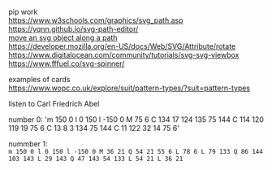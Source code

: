 pip work  
https://www.w3schools.com/graphics/svg_path.asp  
https://yqnn.github.io/svg-path-editor/  
[move an svg object along a path](https://observablehq.com/@lemonnish/move-an-svg-icon-along-a-path)  
https://developer.mozilla.org/en-US/docs/Web/SVG/Attribute/rotate  
https://www.digitalocean.com/community/tutorials/svg-svg-viewbox  
https://www.fffuel.co/svg-spinner/  

examples of cards  
https://www.wopc.co.uk/explore/suit/pattern-types/?suit=pattern-types  


listen to Carl Friedrich Abel
  
number 0:
'm 150 0 l 0 150 l -150 0 M 75 6 C 134 17 124 135 75 144 C 114 120 119 19 75 6 C 13 8 3 134 75 144 C 11 122 32 14 75 6'


nummber 1:  
`m 150 0 l 0 150 l -150 0 M 36 21 Q 54 21 55 6 L 78 6 L 79 133 Q 86 144 103 143 L 29 143 Q 47 143 54 133 L 54 21 L 36 21`

